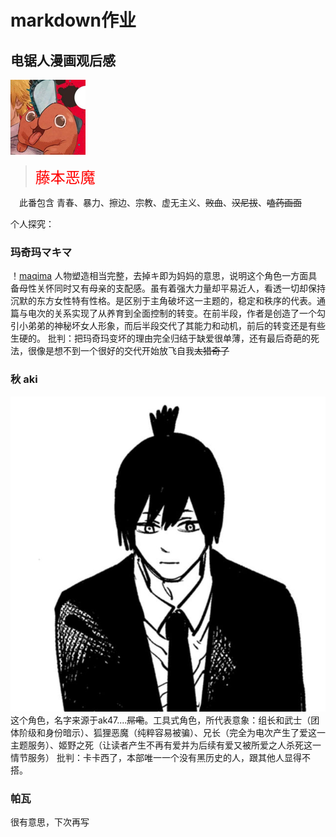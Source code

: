 # markdown作业

## 电锯人漫画观后感

![电锯人](dianju.jpg)

><font color=red size=5>藤本恶魔</font>

&ensp;&ensp;此番包含 青春、暴力、擦边、宗教、虚无主义、~~败血~~、~~汉尼拔~~、~~嗑药画面~~

个人探究：
### 玛奇玛マキマ
！[maqima](xx.png)
人物塑造相当完整，去掉キ即为妈妈的意思，说明这个角色一方面具备母性关怀同时又有母亲的支配感。虽有着强大力量却平易近人，看透一切却保持沉默的东方女性特有性格。是区别于主角破坏这一主题的，稳定和秩序的代表。通篇与电次的关系实现了从养育到全面控制的转变。在前半段，作者是创造了一个勾引小弟弟的神秘坏女人形象，而后半段交代了其能力和动机，前后的转变还是有些生硬的。
批判：把玛奇玛变坏的理由完全归结于缺爱很单薄，还有最后奇葩的死法，很像是想不到一个很好的交代开始放飞自我~~太猎奇了~~
### 秋 aki
![qiu](4a36acaf2edda3cc4bb9cea6706fb409203f9261.jpeg)
这个角色，名字来源于ak47....~~屌嘞~~。工具式角色，所代表意象：组长和武士（团体阶级和身份暗示）、狐狸恶魔（纯粹容易被骗）、兄长（完全为电次产生了爱这一主题服务）、姬野之死（让读者产生不再有爱并为后续有爱又被所爱之人杀死这一情节服务）
批判：卡卡西了，本部唯一一个没有黑历史的人，跟其他人显得不搭。
### 帕瓦
很有意思，下次再写